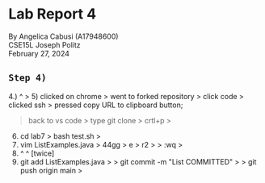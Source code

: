 # Lab Report 4
By Angelica Cabusi (A17948600)\
CSE15L Joseph Politz\
February 27, 2024
## `Step 4)`

4.) ^ > <enter>
5) clicked on chrome > went to forked repository > click code > clicked ssh > pressed copy URL to clipboard button;
  > back to vs code > type git clone > crtl+p > <enter>
6) cd lab7 > bash test.sh > <enter>
7) vim ListExamples.java > 44gg > e > r2 > <esc> > :wq > <enter>
8) ^ ^ [twice]
9) git add ListExamples.java ><enter> > git commit -m "List COMMITTED" > <enter> > git push origin main > <enter>
